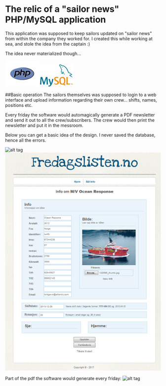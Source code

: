 # The relic of a "sailor news" PHP/MySQL application 

This application was supposed to keep sailors updated on "sailor news" from within the company they worked for.
I created this while working at sea, and stole the idea from the captain :)

The idea never materialized though... 

<img src="php-logo.png" width="110px"><img src="logo-mysql.png" width="110px">

##Basic operation
The sailors themselves was supposed to login to a web interface and upload information regarding their own crew... shifts, names, positions etc.

Every friday the software would automagically generate a PDF newsletter and send it out to all the crew/subscribers.
The crew would then print the newsletter and put it in the messroom.

Below you can get a basic idea of the design.
I never saved the database, hence all the errors.


![alt tag](https://github.com/Richardsl/archive_Fredagslisten.no/blob/master/7c023570-8e2b-47b8-991f-4143e4799a40.gif?raw=true)
![alt tag](fredagslisten_screenshot.png)


Part of the pdf the software would generate every friday:
![alt tag](https://github.com/Richardsl/archive_Fredagslisten.no/blob/master/fredagslister/fredagslisten.jpg?raw=true)
